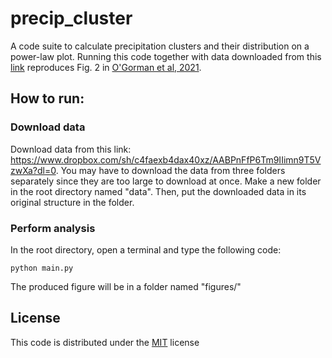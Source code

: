 # precip_cluster

A code suite to calculate precipitation clusters and their distribution on a power-law plot. 
Running this code together with data downloaded from this [link](https://www.dropbox.com/sh/c4faexb4dax40xz/AABPnFfP6Tm9IIimn9T5VzwXa?dl=0) 
reproduces Fig. 2 in [O'Gorman et al, 2021](https://royalsocietypublishing.org/doi/10.1098/rsta.2019.0543). 

## How to run: 

### Download data

Download data from this link: https://www.dropbox.com/sh/c4faexb4dax40xz/AABPnFfP6Tm9IIimn9T5VzwXa?dl=0. 
You may have to download the data from three folders separately since they are too large to download at once. 
Make a new folder in the root directory named "data". Then, put the downloaded data in its original structure
in the folder. 

### Perform analysis

In the root directory, open a terminal and type the following code: 

    python main.py
    
The produced figure will be in a folder named "figures/"

## License

This code is distributed under the [MIT](http://opensource.org/licenses/mit-license.php) license
